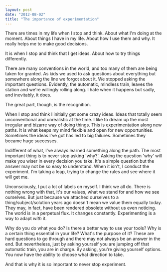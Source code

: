 ```yaml
---
layout: post
date: "2012-08-02"
title: "The importance of experimentation"
---
```


There are times in my life when I stop and think. About what I'm doing at the moment. About things I have in my life. About how I use them and why. It really helps me to make good decisions.

It is when I stop and think that I get ideas. About how to try things differently.

There are many conventions in the world, and too many of them are being taken for granted. As kids we used to ask questions about everything but somewhere along the line we forgot about it. We stopped asking the important questions. Evidently, the automatic, mindless train, leaves the station and we're willingly rolling along. I hate when it happens but sadly, and inevitably, it does.

The great part, though, is the recognition.

When I stop and think I initially get some crazy ideas. Ideas that totally seem unconventional and unrealistic at the time. I like to dream up the most irregular and bizarre way of doing things. This is experimentation along new paths. It is what keeps my mind flexible and open for new opportunities. Sometimes the ideas I've got has led to big failures. Sometimes they became huge successes.

Indifferent of what, I've always learned something along the path. The most important thing is to never stop asking 'why?'. Asking the question 'why' will make you wiser in every decision you take. It's a simple question but the answer may not be so easy to understand. When it isn't, I conduct the experiment. I'm taking a leap, trying to change the rules and see where it will get me.

Unconsciously, I put a lot of labels on myself. I think we all do. There is nothing wrong with that, it's our values, what we stand for and how we see ourselves. But just because we attached ourselves to a thing/subject/solution years ago doesn't mean we value them equally today. They may, in fact, have been rendered obsolete without us even noticing. The world is in a perpetual flux. It changes constantly. Experimenting is a way to adapt *with* it.

Why do you do what you do? Is there a better way to use your tools? Why is a certain thing essential in your life? What's the purpose of it? These are hard questions to go through and there may not always be an answer in the end. But nevertheless, just by asking yourself you are jumping off that automatic train, you are in charge. By asking, you're giving yourself options. You now have the ability to choose what direction to take.

And that is why it is so important to never stop experiment.
